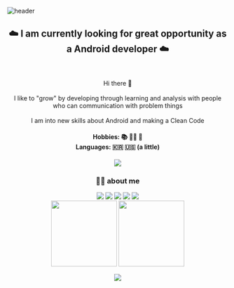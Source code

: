 
![header](https://capsule-render.vercel.app/api?type=waving&color=gradient&customColorList=0,2,2,5,30&height200&section=header&text=BlueSky&fontSize=90)

<h2 align="center">  ☁️ I am currently looking for great opportunity as a Android developer  ☁️  </h2> 
<br>
<p align="center">
Hi there 👋
<br><br>
I like to "grow" by developing through learning and analysis with people who can communication with problem things
<br><br>
I am into new skills about Android  and making a Clean Code
</p>
<h4 align="center"> Hobbies: 📚  🏃‍♀️ 💪 <br> Languages: 🇰🇷 🇺🇸 (a little) </h4>
<p align ="center"><img src="https://widget.realdeveloper.pro/api/top?stack=Kotlin,Java,Python"/></p>




<h3 align="center">👨‍💻 about me </h3> 
<p align="center">
<a href="https://velog.io/@blue-sky"><img src="https://img.shields.io/badge/Tech Blog-11B48A?style=flat-square&logo=Vimeo&logoColor=white&link=https://velog.io/@blue-sky"/></a>

<img src="https://img.shields.io/badge/Kotlin-7382B5?&logo=Kotlin&logoColor=white"/>
<img src="https://img.shields.io/badge/Java-7382B5?&logo=Java&logoColor=white"/>
<img src="https://img.shields.io/badge/Android-3DDC84?style=flat-square&logo=Android&logoColor=white"/>

<img src="https://img.shields.io/badge/Compose-3776AB?style=flat-square&logo=JetpackCompose&logoColor=White"/>
  <br>
 <img src="https://github-readme-stats.vercel.app/api?username=whathe-downtown&show_icons=true" height="150px"/>
  
  <img src="https://github-readme-stats.vercel.app/api/top-langs/?username=whathe-downtown&layout=compact" height="150px"/>
 </p>
<p align="center"><img src="https://github-profile-trophy.vercel.app/?username=whathe-downtown&theme=onedark"/></p>




